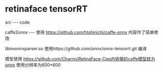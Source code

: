 # retinaface tensorRT

src --- code

caffe2onnx --- 使用 https://github.com/htshinichi/caffe-onnx 内容作了简单修改

libnvonnxparser.so 使用https://github.com/onnx/onnx-tensorrt.git 编译 

模型使用 https://github.com/Charrin/RetinaFace-Cpp内转换的caffe模型转为onnx 使用分辨率为600*600



